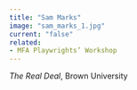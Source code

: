 ```yaml
---
title: "Sam Marks"
image: "sam_marks_1.jpg"
current: "false"
related:
- MFA Playwrights’ Workshop
---
```


*The Real Deal*, Brown University

